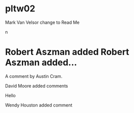 # pltw02
Mark Van Velsor change to Read Me

n

Robert Aszman added Robert Aszman added...
=======



A comment by Austin Cram.



David Moore added comments


Hello

Wendy Houston added comment


